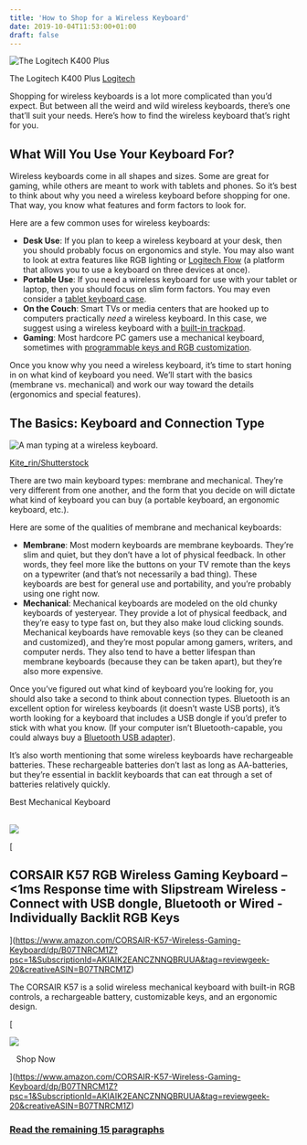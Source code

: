 ```yaml
---
title: 'How to Shop for a Wireless Keyboard'
date: 2019-10-04T11:53:00+01:00
draft: false
---
```


![The Logitech K400 Plus](https://www.reviewgeek.com/p/uploads/2019/10/4a47a0db.png)

The Logitech K400 Plus [Logitech](https://www.amazon.com/Logitech-Wireless-Keyboard-Control-Touchpad/dp/B014EUQOGK/?tag=reviewgeek-20)

Shopping for wireless keyboards is a lot more complicated than you’d expect. But between all the weird and wild wireless keyboards, there’s one that’ll suit your needs. Here’s how to find the wireless keyboard that’s right for you.

What Will You Use Your Keyboard For?
------------------------------------

Wireless keyboards come in all shapes and sizes. Some are great for gaming, while others are meant to work with tablets and phones. So it’s best to think about why you need a wireless keyboard before shopping for one. That way, you know what features and form factors to look for.

Here are a few common uses for wireless keyboards:

*   **Desk Use**: If you plan to keep a wireless keyboard at your desk, then you should probably focus on ergonomics and style. You may also want to look at extra features like RGB lighting or [Logitech Flow](https://www.logitech.com/en-us/product/options/page/flow-multi-device-control) (a platform that allows you to use a keyboard on three devices at once).
*   **Portable Use**: If you need a wireless keyboard for use with your tablet or laptop, then you should focus on slim form factors. You may even consider a [tablet keyboard case](https://www.logitech.com/en-us/product/options/page/flow-multi-device-control).
*   **On the Couch**: Smart TVs or media centers that are hooked up to computers practically _need_ a wireless keyboard. In this case, we suggest using a wireless keyboard with a [built-in trackpad](https://www.logitech.com/en-us/product/options/page/flow-multi-device-control).
*   **Gaming**: Most hardcore PC gamers use a mechanical keyboard, sometimes with [programmable keys and RGB customization](https://www.amazon.com/CORSAIR-K57-Wireless-Gaming-Keyboard/dp/B07TNRCM1Z?tag=reviewgeek-20).

Once you know why you need a wireless keyboard, it’s time to start honing in on what kind of keyboard you need. We’ll start with the basics (membrane vs. mechanical) and work our way toward the details (ergonomics and special features).

The Basics: Keyboard and Connection Type
----------------------------------------

![A man typing at a wireless keyboard.](https://www.reviewgeek.com/p/uploads/2019/10/fb5c81ed.png)

[Kite\_rin/Shutterstock](https://www.shutterstock.com/image-photo/business-man-using-computer-male-hand-70)

There are two main keyboard types: membrane and mechanical. They’re very different from one another, and the form that you decide on will dictate what kind of keyboard you can buy (a portable keyboard, an ergonomic keyboard, etc.).

Here are some of the qualities of membrane and mechanical keyboards:

*   **Membrane**: Most modern keyboards are membrane keyboards. They’re slim and quiet, but they don’t have a lot of physical feedback. In other words, they feel more like the buttons on your TV remote than the keys on a typewriter (and that’s not necessarily a bad thing). These keyboards are best for general use and portability, and you’re probably using one right now.
*   **Mechanical**: Mechanical keyboards are modeled on the old chunky keyboards of yesteryear. They provide a lot of physical feedback, and they’re easy to type fast on, but they also make loud clicking sounds. Mechanical keyboards have removable keys (so they can be cleaned and customized), and they’re most popular among gamers, writers, and computer nerds. They also tend to have a better lifespan than membrane keyboards (because they can be taken apart), but they’re also more expensive.

Once you’ve figured out what kind of keyboard you’re looking for, you should also take a second to think about connection types. Bluetooth is an excellent option for wireless keyboards (it doesn’t waste USB ports), it’s worth looking for a keyboard that includes a USB dongle if you’d prefer to stick with what you know. (If your computer isn’t Bluetooth-capable, you could always buy a [Bluetooth USB adapter](https://www.amazon.com/Avantree-Bluetooth-Computer-Keyboard-Warranty/dp/B00VWEK4IG/?tag=reviewgeek-20)).

It’s also worth mentioning that some wireless keyboards have rechargeable batteries. These rechargeable batteries don’t last as long as AA-batteries, but they’re essential in backlit keyboards that can eat through a set of batteries relatively quickly.

Best Mechanical Keyboard

[  
![](https://images-na.ssl-images-amazon.com/images/I/41sg1F2%2B%2ByL._SL160_.jpg)  
](https://www.amazon.com/CORSAIR-K57-Wireless-Gaming-Keyboard/dp/B07TNRCM1Z?psc=1&SubscriptionId=AKIAIK2EANCZNNQBRUUA&tag=reviewgeek-20&creativeASIN=B07TNRCM1Z)

[

CORSAIR K57 RGB Wireless Gaming Keyboard – <1ms Response time with Slipstream Wireless - Connect with USB dongle, Bluetooth or Wired - Individually Backlit RGB Keys
--------------------------------------------------------------------------------------------------------------------------------------------------------------------

](https://www.amazon.com/CORSAIR-K57-Wireless-Gaming-Keyboard/dp/B07TNRCM1Z?psc=1&SubscriptionId=AKIAIK2EANCZNNQBRUUA&tag=reviewgeek-20&creativeASIN=B07TNRCM1Z)

The CORSAIR K57 is a solid wireless mechanical keyboard with built-in RGB controls, a rechargeable battery, customizable keys, and an ergonomic design.

  
[  
  
![](/wp-content/themes/lsm/img/amazonicon.png)  
  
   Shop Now     
  
](https://www.amazon.com/CORSAIR-K57-Wireless-Gaming-Keyboard/dp/B07TNRCM1Z?psc=1&SubscriptionId=AKIAIK2EANCZNNQBRUUA&tag=reviewgeek-20&creativeASIN=B07TNRCM1Z)  

### [Read the remaining 15 paragraphs](https://www.reviewgeek.com/24305/how-to-shop-for-a-wireless-keyboard/)